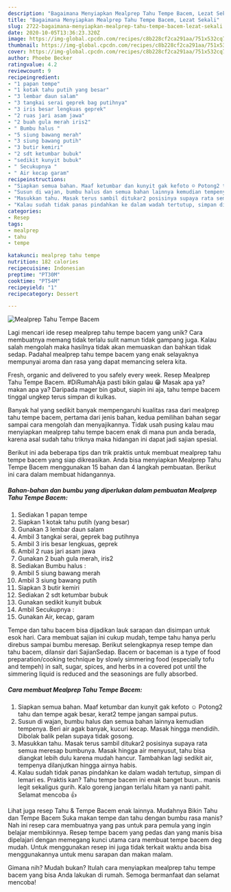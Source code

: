 ```yaml
---
description: "Bagaimana Menyiapkan Mealprep Tahu Tempe Bacem, Lezat Sekali"
title: "Bagaimana Menyiapkan Mealprep Tahu Tempe Bacem, Lezat Sekali"
slug: 2722-bagaimana-menyiapkan-mealprep-tahu-tempe-bacem-lezat-sekali
date: 2020-10-05T13:36:23.320Z
image: https://img-global.cpcdn.com/recipes/c8b228cf2ca291aa/751x532cq70/mealprep-tahu-tempe-bacem-foto-resep-utama.jpg
thumbnail: https://img-global.cpcdn.com/recipes/c8b228cf2ca291aa/751x532cq70/mealprep-tahu-tempe-bacem-foto-resep-utama.jpg
cover: https://img-global.cpcdn.com/recipes/c8b228cf2ca291aa/751x532cq70/mealprep-tahu-tempe-bacem-foto-resep-utama.jpg
author: Phoebe Becker
ratingvalue: 4.2
reviewcount: 9
recipeingredient:
- "1 papan tempe"
- "1 kotak tahu putih yang besar"
- "3 lembar daun salam"
- "3 tangkai serai geprek bag putihnya"
- "3 iris besar lengkuas geprek"
- "2 ruas jari asam jawa"
- "2 buah gula merah iris2"
- " Bumbu halus "
- "5 siung bawang merah"
- "3 siung bawang putih"
- "3 butir kemiri"
- "2 sdt ketumbar bubuk"
- "sedikit kunyit bubuk"
- " Secukupnya "
- " Air kecap garam"
recipeinstructions:
- "Siapkan semua bahan. Maaf ketumbar dan kunyit gak kefoto ☺ Potong2 tahu dan tempe agak besar, kerat2 tempe jangan sampai putus."
- "Susun di wajan, bumbu halus dan semua bahan lainnya kemudian tempenya. Beri air agak banyak, kucuri kecap. Masak hingga mendidih. Dibolak balik pelan supaya tidak gosong."
- "Masukkan tahu. Masak terus sambil ditukar2 posisinya supaya rata semua meresap bumbunya. Masak hingga air menyusut, tahu bisa diangkat lebih dulu karena mudah hancur. Tambahkan lagi sedikit air, tempenya dilanjutkan hingga airnya habis."
- "Kalau sudah tidak panas pindahkan ke dalam wadah tertutup, simpan di lemari es. Praktis kan? Tahu tempe bacem ini enak banget buun.. manis legit sekaligus gurih. Kalo goreng jangan terlalu hitam ya nanti pahit. Selamat mencoba 👍"
categories:
- Resep
tags:
- mealprep
- tahu
- tempe

katakunci: mealprep tahu tempe 
nutrition: 182 calories
recipecuisine: Indonesian
preptime: "PT30M"
cooktime: "PT54M"
recipeyield: "1"
recipecategory: Dessert

---
```



![Mealprep Tahu Tempe Bacem](https://img-global.cpcdn.com/recipes/c8b228cf2ca291aa/751x532cq70/mealprep-tahu-tempe-bacem-foto-resep-utama.jpg)

Lagi mencari ide resep mealprep tahu tempe bacem yang unik? Cara membuatnya memang tidak terlalu sulit namun tidak gampang juga. Kalau salah mengolah maka hasilnya tidak akan memuaskan dan bahkan tidak sedap. Padahal mealprep tahu tempe bacem yang enak selayaknya mempunyai aroma dan rasa yang dapat memancing selera kita.

Fresh, organic and delivered to you safely every week. Resep Mealprep Tahu Tempe Bacem. #DiRumahAja pasti bikin galau 😁 Masak apa ya? makan apa ya? Daripada mager bin gabut, siapin ini aja, tahu tempe bacem tinggal ungkep terus simpan di kulkas.

Banyak hal yang sedikit banyak mempengaruhi kualitas rasa dari mealprep tahu tempe bacem, pertama dari jenis bahan, kedua pemilihan bahan segar sampai cara mengolah dan menyajikannya. Tidak usah pusing kalau mau menyiapkan mealprep tahu tempe bacem enak di mana pun anda berada, karena asal sudah tahu triknya maka hidangan ini dapat jadi sajian spesial.


Berikut ini ada beberapa tips dan trik praktis untuk membuat mealprep tahu tempe bacem yang siap dikreasikan. Anda bisa menyiapkan Mealprep Tahu Tempe Bacem menggunakan 15 bahan dan 4 langkah pembuatan. Berikut ini cara dalam membuat hidangannya.

<!--inarticleads1-->

##### Bahan-bahan dan bumbu yang diperlukan dalam pembuatan Mealprep Tahu Tempe Bacem:

1. Sediakan 1 papan tempe
1. Siapkan 1 kotak tahu putih (yang besar)
1. Gunakan 3 lembar daun salam
1. Ambil 3 tangkai serai, geprek bag putihnya
1. Ambil 3 iris besar lengkuas, geprek
1. Ambil 2 ruas jari asam jawa
1. Gunakan 2 buah gula merah, iris2
1. Sediakan  Bumbu halus :
1. Ambil 5 siung bawang merah
1. Ambil 3 siung bawang putih
1. Siapkan 3 butir kemiri
1. Sediakan 2 sdt ketumbar bubuk
1. Gunakan sedikit kunyit bubuk
1. Ambil  Secukupnya :
1. Gunakan  Air, kecap, garam


Tempe dan tahu bacem bisa dijadikan lauk sarapan dan disimpan untuk esok hari. Cara membuat sajian ini cukup mudah, tempe tahu hanya perlu direbus sampai bumbu meresap. Berikut selengkapnya resep tempe dan tahu bacem, dilansir dari SajianSedap. Bacem or baceman is a type of food preparation/cooking technique by slowly simmering food (especially tofu and tempeh) in salt, sugar, spices, and herbs in a covered pot until the simmering liquid is reduced and the seasonings are fully absorbed. 

<!--inarticleads2-->

##### Cara membuat Mealprep Tahu Tempe Bacem:

1. Siapkan semua bahan. Maaf ketumbar dan kunyit gak kefoto ☺ Potong2 tahu dan tempe agak besar, kerat2 tempe jangan sampai putus.
1. Susun di wajan, bumbu halus dan semua bahan lainnya kemudian tempenya. Beri air agak banyak, kucuri kecap. Masak hingga mendidih. Dibolak balik pelan supaya tidak gosong.
1. Masukkan tahu. Masak terus sambil ditukar2 posisinya supaya rata semua meresap bumbunya. Masak hingga air menyusut, tahu bisa diangkat lebih dulu karena mudah hancur. Tambahkan lagi sedikit air, tempenya dilanjutkan hingga airnya habis.
1. Kalau sudah tidak panas pindahkan ke dalam wadah tertutup, simpan di lemari es. Praktis kan? Tahu tempe bacem ini enak banget buun.. manis legit sekaligus gurih. Kalo goreng jangan terlalu hitam ya nanti pahit. Selamat mencoba 👍


Lihat juga resep Tahu &amp; Tempe Bacem enak lainnya. Mudahnya Bikin Tahu dan Tempe Bacem Suka makan tempe dan tahu dengan bumbu rasa manis? Nah ini resep cara membuatnya yang pas untuk para pemula yang ingin belajar membikinnya. Resep tempe bacem yang pedas dan yang manis bisa dipelajari dengan memegang kunci utama cara membuat tempe bacem deg mudah. Untuk menggunakan resep ini juga tidak terkait waktu anda bisa menggunakannya untuk menu sarapan dan makan malam. 

Gimana nih? Mudah bukan? Itulah cara menyiapkan mealprep tahu tempe bacem yang bisa Anda lakukan di rumah. Semoga bermanfaat dan selamat mencoba!
